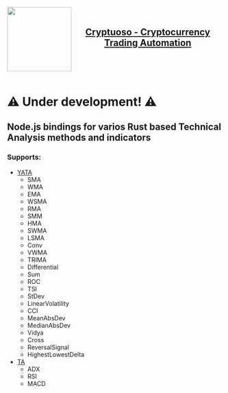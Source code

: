 <a href="https://cryptuoso.com">
 <img align="left" width="150" height="150" src="https://cryptuoso.com/favicon_color.svg">  
</a> 
<br>
<a href="https://cryptuoso.com">
<h2 align="center">Cryptuoso - Cryptocurrency Trading Automation</h2>
</a> 
<br>
<br>
<br>

# ⚠️ Under development! ⚠️

## Node.js bindings for varios Rust based Technical Analysis methods and indicators

### Supports:

- [YATA](https://github.com/amv-dev/yata)
  - SMA
  - WMA
  - EMA
  - WSMA
  - RMA
  - SMM
  - HMA
  - SWMA
  - LSMA
  - Conv
  - VWMA
  - TRIMA
  - Differential
  - Sum
  - ROC
  - TSI
  - StDev
  - LinearVolatility
  - CCI
  - MeanAbsDev
  - MedianAbsDev
  - Vidya
  - Cross
  - ReversalSignal
  - HighestLowestDelta
- [TA](https://github.com/virtualritz/ta-rs)
  - ADX
  - RSI
  - MACD

